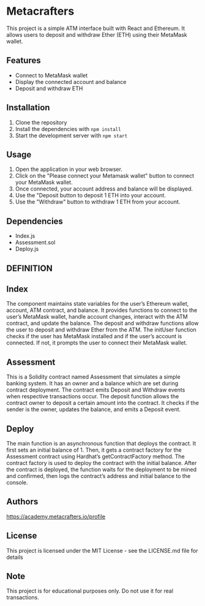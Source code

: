 # Metacrafters 

This project is a simple ATM  interface built with React and Ethereum. It allows users to deposit and withdraw Ether (ETH) using their MetaMask wallet.

## Features

- Connect to MetaMask wallet
- Display the connected account and balance
- Deposit and withdraw ETH

## Installation

1. Clone the repository
2. Install the dependencies with `npm install`
3. Start the development server with `npm start`

## Usage

1. Open the application in your web browser.
2. Click on the "Please connect your Metamask wallet" button to connect your MetaMask wallet.
3. Once connected, your account address and balance will be displayed.
4. Use the "Deposit button to deposit 1 ETH into your account.
5. Use the "Withdraw" button to withdraw 1 ETH from your account.

## Dependencies

- Index.js
- Assessment.sol
- Deploy.js

## DEFINITION 


## Index

The component maintains state variables for the user’s Ethereum wallet, account, ATM contract, and balance. 
It provides functions to connect to the user’s MetaMask wallet, handle account changes, interact with the ATM contract, and update the balance.
The deposit and withdraw functions allow the user to deposit and withdraw Ether from the ATM.
The initUser function checks if the user has MetaMask installed and if the user’s account is connected.
If not, it prompts the user to connect their MetaMask wallet.

## Assessment

This is a Solidity contract named Assessment that simulates a simple banking system. 
It has an owner and a balance which are set during contract deployment. The contract emits Deposit and Withdraw events when respective transactions occur.
The deposit function allows the contract owner to deposit a certain amount into the contract. 
It checks if the sender is the owner, updates the balance, and emits a Deposit event.

## Deploy

The main function is an asynchronous function that deploys the contract. It first sets an initial balance of 1. 
Then, it gets a contract factory for the Assessment contract using Hardhat’s getContractFactory method. 
The contract factory is used to deploy the contract with the initial balance.
After the contract is deployed, the function waits for the deployment to be mined and confirmed, then logs the contract’s address and initial balance to the console.

## Authors 
https://academy.metacrafters.io/profile

## License
This project is licensed under the MIT License - see the LICENSE.md file for details

## Note
This project is for educational purposes only. Do not use it for real transactions.
